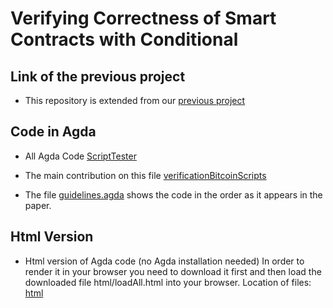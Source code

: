 # Verifying Correctness of Smart Contracts with Conditional


## Link of the previous project

* This repository is extended from our [previous project](https://github.com/fahad1985lab/Smart--Contracts--Verification--With--Agda)

## Code in Agda
* All Agda Code
  [ScriptTester](/ScriptTester/)

* The main contribution on this file
  [verificationBitcoinScripts](/ScriptTester/verificationBitcoinScripts/)
  
* The file  [guidelines.agda](ScriptTesterguidelines.agda/) shows the code in the order as it appears in the paper.

## Html Version
* Html version of Agda code (no Agda installation needed) In order to render it in your browser you need to download it first and then load the downloaded file html/loadAll.html into your browser. Location of files: [html](/html/loadAll.html)

 

